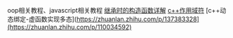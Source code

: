 oop相关教程、javascript相关教程
[继承时的构造函数详解](https://blog.csdn.net/aquapisces/article/details/104371658) 
[c++作用域符](https://zhuanlan.zhihu.com/p/137383328)
[c++动态绑定-虚函数实现多态](https://zhuanlan.zhihu.com/p/137383328](https://zhuanlan.zhihu.com/p/110034592)
